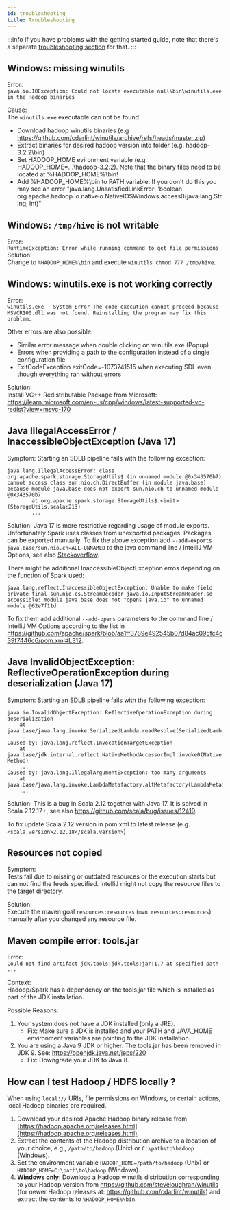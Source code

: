 ```yaml
---
id: troubleshooting
title: Troubleshooting
---
```


:::info
If you have problems with the getting started guide, note that there's a separate [troubleshooting section](../getting-started/troubleshooting/common-problems.md) for that.
:::

## Windows: missing winutils
Error:   
`java.io.IOException: Could not locate executable null\bin\winutils.exe in the Hadoop binaries`

Cause:   
The `winutils.exe` executable can not be found.
- Download hadoop winutils binaries (e.g https://github.com/cdarlint/winutils/archive/refs/heads/master.zip)
- Extract binaries for desired hadoop version into folder (e.g. hadoop-3.2.2\bin)
- Set HADOOP_HOME evironment variable (e.g. HADOOP_HOME=...\hadoop-3.2.2).
  Note that the binary files need to be located at %HADOOP_HOME%\bin!
- Add %HADOOP_HOME%\bin to PATH variable. If you don't do this you may see an error "java.lang.UnsatisfiedLinkError: 'boolean org.apache.hadoop.io.nativeio.NativeIO$Windows.access0(java.lang.String, int)"
  

## Windows: `/tmp/hive` is not writable 
Error:  
`RuntimeException: Error while running command to get file permissions`  
Solution:   
Change to `%HADOOP_HOME%\bin` and execute `winutils chmod 777 /tmp/hive`.

## Windows: winutils.exe is not working correctly
Error:  
`winutils.exe - System Error The code execution cannot proceed because MSVCR100.dll was not found. Reinstalling the program may fix this problem.`  

Other errors are also possible:
- Similar error message when double clicking on winutils.exe (Popup)
- Errors when providing a path to the configuration instead of a single configuration file
- ExitCodeException exitCode=-1073741515 when executing SDL even though everything ran without errors

Solution:  
Install VC++ Redistributable Package from Microsoft:  
https://learn.microsoft.com/en-us/cpp/windows/latest-supported-vc-redist?view=msvc-170

## Java IllegalAccessError / InaccessibleObjectException (Java 17)
Symptom:
Starting an SDLB pipeline fails with the following exception:
```
java.lang.IllegalAccessError: class org.apache.spark.storage.StorageUtils$ (in unnamed module @0x343570b7) cannot access class sun.nio.ch.DirectBuffer (in module java.base) because module java.base does not export sun.nio.ch to unnamed module @0x343570b7
        at org.apache.spark.storage.StorageUtils$.<init>(StorageUtils.scala:213)
        ...
```

Solution:
Java 17 is more restrictive regarding usage of module exports. Unfortunately Spark uses classes from unexported packages. Packages can be exported manually. To fix the above exception add `--add-exports java.base/sun.nio.ch=ALL-UNNAMED` to the java command line / IntelliJ VM Options, see also [Stackoverflow](https://stackoverflow.com/questions/72230174/java-17-solution-for-spark-java-lang-noclassdeffounderror-could-not-initializ).

There might be additional InaccessibleObjectException erros depending on the function of Spark used:
```
java.lang.reflect.InaccessibleObjectException: Unable to make field private final sun.nio.cs.StreamDecoder java.io.InputStreamReader.sd accessible: module java.base does not "opens java.io" to unnamed module @62e7f11d
```

To fix them add additional `--add-opens` parameters to the command line / IntelliJ VM Options according to the list in https://github.com/apache/spark/blob/aa1ff3789e492545b07d84ac095fc4c39f7446c6/pom.xml#L312.

## Java InvalidObjectException: ReflectiveOperationException during deserialization (Java 17)
Symptom:
Starting an SDLB pipeline fails with the following exception:
```
java.io.InvalidObjectException: ReflectiveOperationException during deserialization
	at java.base/java.lang.invoke.SerializedLambda.readResolve(SerializedLambda.java:280)
	...
Caused by: java.lang.reflect.InvocationTargetException
	at java.base/jdk.internal.reflect.NativeMethodAccessorImpl.invoke0(Native Method)
	...
Caused by: java.lang.IllegalArgumentException: too many arguments
	at java.base/java.lang.invoke.LambdaMetafactory.altMetafactory(LambdaMetafactory.java:511)
    ...
```

Solution:
This is a bug in Scala 2.12 together with Java 17. It is solved in Scala 2.12.17+, see also https://github.com/scala/bug/issues/12419.

To fix update Scala 2.12 version in pom.xml to latest release (e.g. `<scala.version>2.12.18</scala.version>`)

## Resources not copied
Symptom:   
Tests fail due to missing or outdated resources or the execution starts but can not find the feeds specified. 
IntelliJ might not copy the resource files to the target directory.

Solution:   
Execute the maven goal `resources:resources` (`mvn resources:resources`) manually after you changed any resource file.

## Maven compile error: tools.jar
Error:   
`Could not find artifact jdk.tools:jdk.tools:jar:1.7 at specified path ...`

Context:   
Hadoop/Spark has a dependency on the tools.jar file which is installed as part of the JDK installation.

Possible Reasons:  
1. Your system does not have a JDK installed (only a JRE).
    - Fix: Make sure a JDK is installed and your PATH and JAVA_HOME environment variables are pointing to the JDK installation.
1. You are using a Java 9 JDK or higher. The tools.jar has been removed in JDK 9. See: https://openjdk.java.net/jeps/220
    - Fix: Downgrade your JDK to Java 8.

## How can I test Hadoop / HDFS locally ?
When using `local://` URIs, file permissions on Windows, or certain actions, local Hadoop binaries are required.

1. Download your desired Apache Hadoop binary release from [https://hadoop.apache.org/releases.html](https://hadoop.apache.org/releases.html).
1. Extract the contents of the Hadoop distribution archive to a location of your choice, e.g., `/path/to/hadoop` (Unix) or `C:\path\to\hadoop` (Windows).
1. Set the environment variable `HADOOP_HOME=/path/to/hadoop` (Unix) or `HADOOP_HOME=C:\path\to\hadoop` (Windows).
1. **Windows only**: Download a Hadoop winutils distribution corresponding to your Hadoop version from https://github.com/steveloughran/winutils (for newer Hadoop releases at: https://github.com/cdarlint/winutils) and extract the contents to `%HADOOP_HOME%\bin`.

